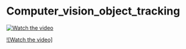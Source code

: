 # Computer_vision_object_tracking


[![Watch the video]( <img src='https://github.com/Sarvandani/Computer_vision_object_tracking/blob/main/1.png'> )](https://drive.google.com/uc?id=1nOI6pIpUJ38lLSaz7Jv60exiwtvaifGW)

[![Watch the video]](https://drive.google.com/uc?id=1nOI6pIpUJ38lLSaz7Jv60exiwtvaifGW)
